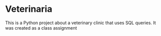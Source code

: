 # Veterinaria
This is a Python project about a veterinary clinic that uses SQL queries. It was created as a class assignment
